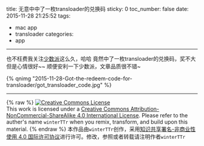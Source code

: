 title: 无意中中了一枚transloader的兑换码
sticky: 0
toc_number: false
date: 2015-11-28 21:25:52
tags:
  - mac app
  - transloader
categories:
  - app
---

也不枉费我关注[少数派](http://sspai)这么久，哈哈
竟然中了一枚transloader的兑换码，奖不大但是心情很好~~
顺便安利一下少数派，文章品质很不错~

{% qnimg "2015-11-28-Got-the-redeem-code-for-transloader/got_transloader_code.jpg" %}

<!--more-->


---

{% raw %}
<a rel="license" href="http://creativecommons.org/licenses/by-nc-sa/4.0/"><img alt="Creative Commons License" style="border-width:0" src="https://i.creativecommons.org/l/by-nc-sa/4.0/88x31.png" /></a><br />This work is licensed under a <a rel="license" href="http://creativecommons.org/licenses/by-nc-sa/4.0/">Creative Commons Attribution-NonCommercial-ShareAlike 4.0 International License</a>.
Please refer to the auther's name `winterTTr` when you remix, transform, and build upon this material. 
{% endraw %}
本作品由`winterTTr`创作，采用[知识共享署名-非商业性使用 4.0 国际许可协议](http://creativecommons.org/licenses/by-nc-sa/4.0/)进行许可。修改，参照或者转载请注明作者`winterTTr`
